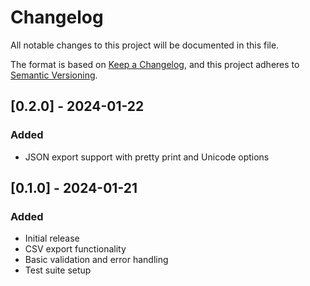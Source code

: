 # Changelog

All notable changes to this project will be documented in this file.

The format is based on [Keep a Changelog](https://keepachangelog.com/en/1.0.0/),
and this project adheres to [Semantic Versioning](https://semver.org/spec/v2.0.0.html).

## [0.2.0] - 2024-01-22

### Added

- JSON export support with pretty print and Unicode options

## [0.1.0] - 2024-01-21

### Added

- Initial release
- CSV export functionality
- Basic validation and error handling
- Test suite setup
